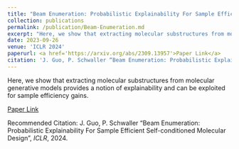 ```yaml
---
title: "Beam Enumeration: Probabilistic Explainability For Sample Efficient Self-conditioned Molecular Design"
collection: publications
permalink: /publication/Beam-Enumeration.md
excerpt: "Here, we show that extracting molecular substructures from molecular generative models provides a notion of explainability and can be exploited for sample efficiency gains."
date: 2023-09-26
venue: 'ICLR 2024'
paperurl: <a href='https://arxiv.org/abs/2309.13957'>Paper Link</a>
citation: 'J. Guo, P. Schwaller “Beam Enumeration: Probabilistic Explainability For Sample Efficient Self-conditioned Molecular Design”, <i>ICLR</i>, 2024.'
---
```

Here, we show that extracting molecular substructures from molecular generative models provides a notion of explainability and can be exploited for sample efficiency gains.

[Paper Link](https://arxiv.org/abs/2309.13957)

Recommended Citation: J. Guo, P. Schwaller “Beam Enumeration: Probabilistic Explainability For Sample Efficient Self-conditioned Molecular Design”, <i>ICLR</i>, 2024.
